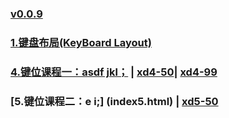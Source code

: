 ### [v0.0.9](https://github.com/shanuan/englishtyping/edit/master/README.md)
### [1.键盘布局(KeyBoard Layout)](index1.html) 
### [4.键位课程一：asdf jkl；](index4.html) | [xd4-50](xd4-50.html)| [xd4-99](xd4-99.html)
### [5.键位课程二：e i;] (index5.html) | [xd5-50](xd5-50.html)

